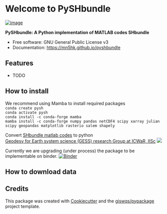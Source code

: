 # Welcome to PySHbundle


[![image](https://img.shields.io/pypi/v/pyshbundle.svg)](https://pypi.python.org/pypi/pyshbundle)


**PySHbundle: A Python implementation of MATLAB codes SHbundle**


-   Free software: GNU General Public License v3
-   Documentation: <https://mn5hk.github.io/pyshbundle>
    

## Features

-   TODO

## How to install <br>
We recommend using Mamba to install required packages <br>
`conda create pysh` <br>
`conda activate pysh` <br>
`conda install -c conda-forge mamba` <br>
`mamba install -c conda-forge numpy pandas netCDF4 scipy xarray julian scipy geopandas matplotlib rasterio salem shapely` <br>

Convert [SHbundle matlab codes](https://www.gis.uni-stuttgart.de/en/research/downloads/shbundle/) to python<br>
[Geodesy for Earth system science (GESS) research Group at ICWaR, IISc](https://ultra-pluto-7f6d1.netlify.app/)
![](https://visitor-badge.glitch.me/badge?page_id=mn5hk.mat2py)

Currently we are upgrading (under process) the package to be implementable on binder. 
[![Binder](https://mybinder.org/badge_logo.svg)](https://mybinder.org/v2/gh/mn5hk/pyshbundle/HEAD)

## How to download data

## Credits

This package was created with [Cookiecutter](https://github.com/cookiecutter/cookiecutter) and the [giswqs/pypackage](https://github.com/giswqs/pypackage) project template.
